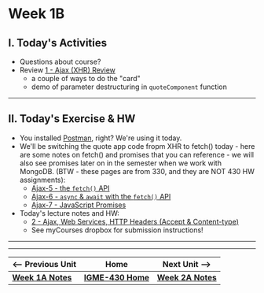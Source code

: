 # Week 1B

## I. Today's Activities
- Questions about course?
- Review [1 - Ajax (XHR) Review](../exercises/1-ajax-review.md)
  - a couple of ways to do the "card"
  - demo of parameter destructuring in `quoteComponent` function


 ---
  
## II. Today's Exercise & HW
- You installed [Postman](https://www.postman.com/), right? We're using it today.
- We'll be switching the quote app code fropm XHR to fetch() today - here are some notes on fetch() and promises that you can reference - we will also see promises later on in the semester when we work with MongoDB. (BTW - these pages are from 330, and they are NOT 430 HW assignments):
  - [Ajax-5 - the `fetch()` API](https://github.com/tonethar/IGME-330-Master/blob/master/notes/HW-ajax-5.md)
  - [Ajax-6 - `async` & `await` with the `fetch()` API](https://github.com/tonethar/IGME-330-Master/blob/master/notes/HW-ajax-6.md)
  - [Ajax-7 - JavaScript Promises](https://github.com/tonethar/IGME-330-Master/blob/master/notes/HW-ajax-7.md)
- Today's lecture notes and HW:
  - [2 - Ajax, Web Services, HTTP Headers (Accept & Content-type)](../exercises/2-ajax-web-services-accept-headers.md)
  - See myCourses dropbox for submission instructions!

---
---

| <-- Previous Unit | Home | Next Unit -->
| --- | --- | --- 
|   [**Week 1A Notes**](01A.md)  |  [**IGME-430 Home**](../) | [**Week 2A Notes**](02A.md)
